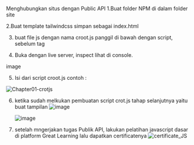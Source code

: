 Menghubungkan situs dengan Public API
1.Buat folder NPM di dalam folder site

2.Buat template tailwindcss simpan sebagai index.html

3. buat file js dengan nama croot.js panggil di bawah dengan script, sebelum tag

<script src="./croot.js"></script>
4. Buka dengan live server, inspect lihat di console.

image

5. Isi dari script croot.js contoh :
  

![Chapter01-crotjs](https://github.com/bukped/ws/assets/56635757/fe69d500-0715-4ff5-9b1d-b0774ef9db5a)

6. ketika sudah melkukan pembuatan script crot.js tahap selanjutnya yaitu buat tampilan
    ![image](https://user-images.githubusercontent.com/56635757/219867166-a3272fae-526d-49ae-aae7-fed3fb63f4ea.png)


    ![image](https://user-images.githubusercontent.com/56635757/219867196-ebbf2cad-a08b-4d24-94b8-0af0fb2be321.png)


7. setelah mngerjakan tugas Publik API, lakukan pelatihan javascript dasar di platform Great Learning lalu dapatkan certificatenya
    ![certificate_JS](https://user-images.githubusercontent.com/56635757/219867248-2fba7dee-0a28-4081-9543-2220dd798a49.png)
